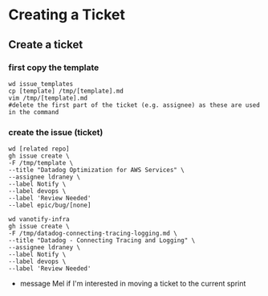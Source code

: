 # Creating a Ticket 

## Create a ticket
### first copy the template
```
wd issue_templates
cp [template] /tmp/[template].md
vim /tmp/[template].md
#delete the first part of the ticket (e.g. assignee) as these are used in the command
```

### create the issue (ticket)
```
wd [related repo]
gh issue create \
-F /tmp/template \
--title "Datadog Optimization for AWS Services" \
--assignee ldraney \
--label Notify \
--label devops \
--label 'Review Needed'
--label epic/bug/[none]
```
```
wd vanotify-infra
gh issue create \
-F /tmp/datadog-connecting-tracing-logging.md \
--title "Datadog - Connecting Tracing and Logging" \
--assignee ldraney \
--label Notify \
--label devops \
--label 'Review Needed'
```

- message Mel if I'm interested in moving a ticket to the current sprint
